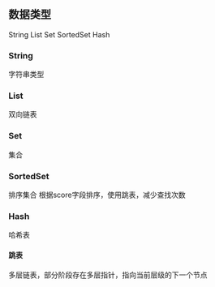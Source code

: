 ## 数据类型
String
List
Set
SortedSet
Hash

### String
字符串类型
### List
双向链表
### Set
集合
### SortedSet
排序集合
根据score字段排序，使用跳表，减少查找次数
### Hash
哈希表

#### 跳表
多层链表，部分阶段存在多层指针，指向当前层级的下一个节点